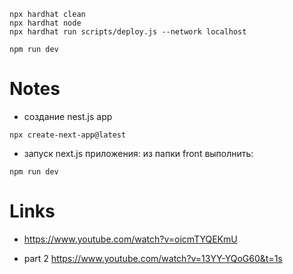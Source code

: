 ```
npx hardhat clean
npx hardhat node
npx hardhat run scripts/deploy.js --network localhost

npm run dev
```

# Notes

- создание nest.js app
```
npx create-next-app@latest
```

- запуск next.js приложения: из папки front выполнить:
```
npm run dev
```

# Links

- https://www.youtube.com/watch?v=oicmTYQEKmU

- part 2 https://www.youtube.com/watch?v=13YY-YQoG60&t=1s